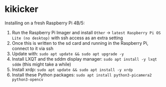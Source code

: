 # kikicker

Installing on a fresh Raspberry Pi 4B/5:
1. Run the Raspberry Pi Imager and install `Other` -> `latest Raspberry Pi OS Lite (no desktop)` with ssh access as an extra setting
2. Once this is written to the sd card and running in the Raspberry Pi, connect to it via ssh
3. Update with: `sudo apt update && sudo apt upgrade -y`
4. Install LXQT and the sddm display manager: `sudo apt install -y lxqt sddm` (this might take a while)
5. Install xrdp: `sudo apt update && sudo apt install -y xrdp`
6. Install these Python packages: `sudo apt install python3-picamera2 python3-opencv ` 
